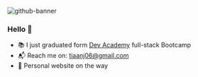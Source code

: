 ![github-banner](https://user-images.githubusercontent.com/75296793/168543703-c26c105f-fd4b-4d72-a18d-5beb85d6e70c.png)

### Hello 👋

* 📚 I just graduated form [Dev Academy](https://devacademy.co.nz/?gclid=Cj0KCQjwgYSTBhDKARIsAB8Kuktbb0DWX4Q7kk5pH-HMplNUiMBA60xYTWzpVqCMnxMTEKjYY5zl0_waAg0aEALw_wcB) full-stack Bootcamp
* 📬 Reach me on: tiaanj06@gmail.com
* 🚧 Personal website on the way
